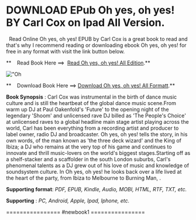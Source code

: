  **DOWNLOAD EPub Oh yes, oh yes! BY Carl Cox on Ipad All Version.**
==================================================================

  Read Online Oh yes, oh yes! EPUB by Carl Cox is a great book to read and that's why I recommend reading or downloading ebook Oh yes, oh yes! for free in any format with visit the link button below.

**    Read Book Here ==>  [Read Oh yes, oh yes! All Edition](https://newbookintheword.blogspot.com/id/1474616305).**

![\"Oh](\"https://i.gr-assets.com/images/S/compressed.photo.goodreads.com/books/1675086956l/61098650.jpg\")

**    Download Book Here ==> [Download Oh yes, oh yes! All Formatt](https://newbookintheword.blogspot.com/id/1474616305).**

**Book Synopsis** : Carl Cox was instrumental in the birth of dance music culture and is still the heartbeat of the global dance music scene.From warm up DJ at Paul Oakenfold's 'Future' to the opening night of the legendary 'Shoom' and unlicensed rave DJ billed as 'The People's Choice' at unlicensed raves to a global headline main stage artist playing across the world, Carl has been everything from a recording artist and producer to label owner, radio DJ and broadcaster. Oh yes, oh yes! tells the story, in his own words, of the man known as 'the three deck wizard' and the King of Ibiza; a DJ who remains at the very top of his game and continues to innovate and thrill music-lovers on the world's biggest stages.Starting off as a shelf-stacker and a scaffolder in the south London suburbs, Carl's phenomenal talents as a DJ grew out of his love of music and knowledge of soundsystem culture. In Oh yes, oh yes! he looks back over a life lived at the heart of the party, from Ibiza to Melbourne to Burning Man, .

**Supporting format**: _PDF, EPUB, Kindle, Audio, MOBI, HTML, RTF, TXT, etc._

**Supporting** : _PC, Android, Apple, Ipad, Iphone, etc._

================ #newbook1 ================